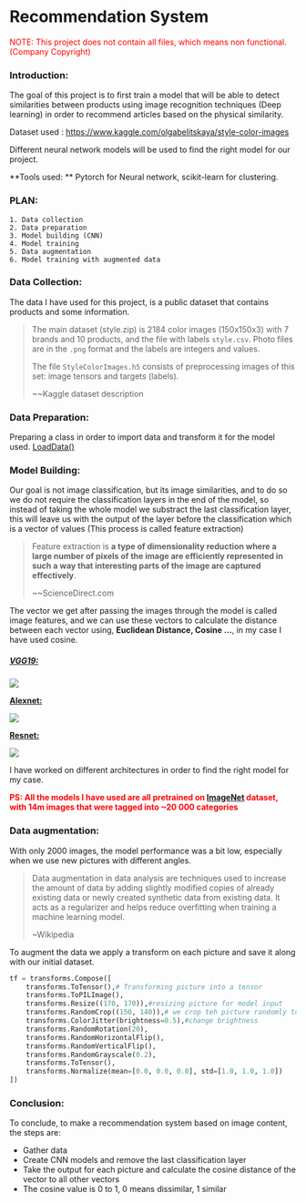 # Recommendation System

<span style='color:red'>NOTE: This project does not contain all files, which means non functional. (Company Copyright)</span>

### Introduction: 

The goal of this project is to first train a model that will be able to detect similarities between products using image recognition techniques (Deep learning) in order to recommend articles based on the physical similarity.

Dataset used : https://www.kaggle.com/olgabelitskaya/style-color-images 

Different neural network models will be used to find the right model for our project.

**Tools used: ** Pytorch for Neural network, scikit-learn for clustering. 

### PLAN:

```
1. Data collection
2. Data preparation
3. Model building (CNN)
4. Model training
5. Data augmentation
6. Model training with augmented data
```

### Data Collection:

The data I have used for this project, is a public dataset that contains products and some information.

> The main dataset (style.zip) is 2184 color images (150x150x3) with 7 brands and 10 products, and the file with labels `style.csv`.
> Photo files are in the `.png` format and the labels are integers and values.
>
> The file `StyleColorImages.h5` consists of preprocessing images of this set: image tensors and targets (labels).  
>
> ~~Kaggle dataset description

### Data Preparation:

Preparing a class in order to import data and transform it for the model used. [LoadData()][Ref] 

[Ref]: https://github.com/tariqmghari/DeepLearning_Recommendation/blob/master/CnnAlgoClass/LoadData.py	"LoadData()"

### Model Building:

Our goal is not image classification, but its image similarities, and to do so we do not require the classification layers in the end of the model, so instead of taking the whole model we substract the last classification layer, this will leave us with the output of the layer before the classification which is a vector of values (This process is called feature extraction)

> Feature extraction is **a type of dimensionality reduction where a large number of pixels of the image are efficiently represented in such a way that interesting parts of the image are captured effectively**.
>
> ~~ScienceDirect.com

The vector we get after passing the images through the model is called image features, and we can use these vectors to calculate the distance between each vector using, **Euclidean Distance, Cosine ...**, in my case I have used cosine.

##### <u>VGG19:</u>

![](https://www.researchgate.net/profile/Clifford-Yang/publication/325137356/figure/fig2/AS:670371271413777@1536840374533/llustration-of-the-network-architecture-of-VGG-19-model-conv-means-convolution-FC-means.jpg)

**<u>Alexnet:</u>**

![](https://neurohive.io/wp-content/uploads/2018/10/AlexNet-1.png)

**<u>Resnet:</u>**

![](https://miro.medium.com/max/1400/0*9LqUp7XyEx1QNc6A.png)



I have worked on different architectures in order to find the right model for my case.

**<span style='color:red'>PS: All the models I have used are all pretrained on [ImageNet](www.image-net.org) dataset, with 14m images that were tagged into ~20 000 categories</span>**

### Data augmentation:

With only 2000 images, the model performance was a bit low, especially when we use new pictures with different angles.

> Data augmentation in data analysis are techniques used to increase the amount of data by adding slightly modified copies of already existing data or newly created synthetic data from existing data. It acts as a regularizer and helps reduce overfitting when training a machine learning model.
>
> ~Wikipedia

To augment the data we apply a transform on each picture and save it along with our initial dataset.

```python
tf = transforms.Compose([
    transforms.ToTensor(),# Transforming picture into a tensor
    transforms.ToPILImage(),
    transforms.Resize((170, 170)),#resizing picture for model input
    transforms.RandomCrop((150, 140)),# we crop teh picture randomly to make some noise on the picture
    transforms.ColorJitter(brightness=0.5),#change brightness
    transforms.RandomRotation(20),
    transforms.RandomHorizontalFlip(),
    transforms.RandomVerticalFlip(),
    transforms.RandomGrayscale(0.2),
    transforms.ToTensor(),
    transforms.Normalize(mean=[0.0, 0.0, 0.0], std=[1.0, 1.0, 1.0])
])
```

### Conclusion:

To conclude, to make a recommendation system based on image content, the steps are:

- Gather data
- Create CNN models and remove the last classification layer
- Take the output for each picture and calculate the cosine distance of the vector to all other vectors
- The cosine value is 0 to 1, 0 means dissimilar, 1 similar
